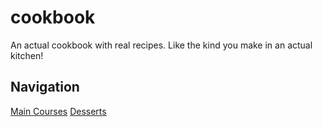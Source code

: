 # cookbook
An actual cookbook with real recipes. Like the kind you make in an actual kitchen!

## Navigation
[Main Courses](main-courses)
[Desserts](desserts)